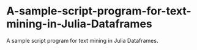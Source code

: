 # A-sample-script-program-for-text-mining-in-Julia-Dataframes
A sample script program for text mining in Julia Dataframes.
